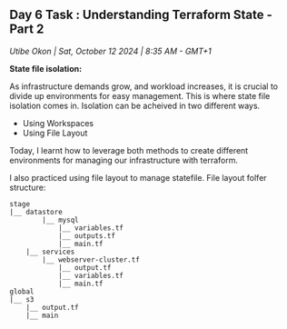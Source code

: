 ## Day 6 Task : Understanding Terraform State - Part 2
_Utibe Okon | Sat, October 12 2024 | 8:35 AM - GMT+1_

__State file isolation:__

As infrastructure demands grow, and workload increases, it is crucial to divide up environments for easy management. This is where state file isolation comes in. Isolation can be acheived in two different ways.
- Using Workspaces
- Using File Layout

Today, I learnt how to leverage both methods to create different environments for managing our infrastructure with terraform.

I also practiced using file layout to manage statefile. 
File layout folfer structure:
```
stage
|__ datastore
        |__ mysql
            |__ variables.tf
            |__ outputs.tf
            |__ main.tf
    |__ services
        |__ webserver-cluster.tf
            |__ output.tf
            |__ variables.tf
            |__ main.tf
global
|__ s3
    |__ output.tf
    |__ main
```
